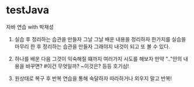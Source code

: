 # testJava
자바 연습 with 박재성


1. 실습 후 정리하는 습관을 만들자
그날 그날 배운 내용을 정리하자
한가지를 실습을 마무리 한 후 정리하는 습관을 만들자 그래야지 내것이 되고 또 볼 수 있다.

2. 하나를 배운 다음 그것이 익숙해질 떄까지 여러가지 시도를 해보자
만약 ".."안의 내용을 바꾸면?
#이건 무엇일까?
~이것은? 등등
호기심!

3. 원상태로 복구 후 반복 연습을 통해 숙달하자
따라하거나 외우지 말고 반복!
